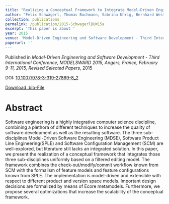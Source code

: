 ```yaml
---
title: "Realizing a Conceptual Framework to Integrate Model-Driven Engineering, Software Product Line Engineering, and Software Configuration Management"
author: "Felix Schwägerl, Thomas Buchmann, Sabrina Uhrig, Bernhard Westfechtel"
collection: publications
permalink: /publication/2015-SchwagerlBUW15a
excerpt: 'This paper is about '
year: 2015
venue: 'Model-Driven Engineering and Software Development - Third International Conference, MODELSWARD 2015, Angers, France, February 9-11, 2015, Revised Selected Papers'
paperurl: ''
---
```


Published in *Model-Driven Engineering and Software Development - Third International Conference, MODELSWARD 2015, Angers, France, February 9-11, 2015, Revised Selected Papers*, 2015

DOI: [10.1007/978-3-319-27869-8_2](https://doi.org/10.1007/978-3-319-27869-8_2)

[Download .bib-File](https://tbuchmann.github.io/files/SchwagerlBUW15a.bib)

Abstract
=====

Software engineering is a highly integrative computer science discipline, combining a plethora of different techniques to increase the quality of software development as well as the resulting software. The three sub-disciplines Model-Driven Software Engineering (MDSE), Software Product Line Engineering(SPLE) and Software Configuration Management (SCM) are well-explored, but literature still lacks an integrated solution. In this paper, we present the realization of a conceptual framework that integrates those three sub-disciplines uniformly based on a filtered editing model. The framework combines the check-out/modify/commit workflow known from SCM with the formalism of feature models and feature configurations known from SPLE. The implementation is model-driven and extensible with respect to different product and version space models. Important design decisions are formalized by means of Ecore metamodels. Furthermore, we propose several optimizations that increase the scalability of the conceptual framework.